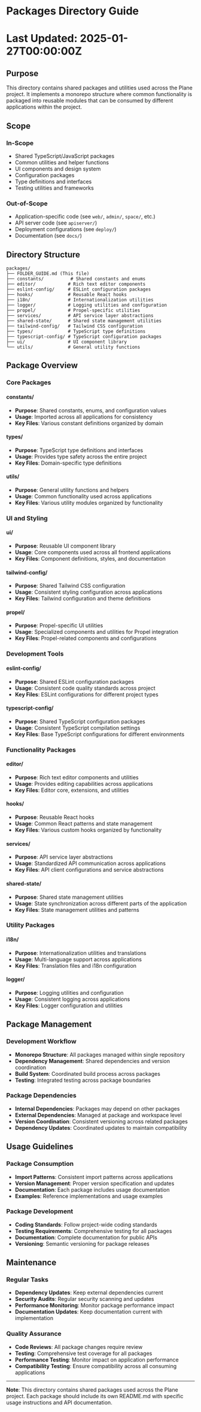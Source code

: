 # Packages Directory Guide
# Last Updated: 2025-01-27T00:00:00Z

## Purpose

This directory contains shared packages and utilities used across the Plane project. It implements a monorepo structure where common functionality is packaged into reusable modules that can be consumed by different applications within the project.

## Scope

### In-Scope
- Shared TypeScript/JavaScript packages
- Common utilities and helper functions
- UI components and design system
- Configuration packages
- Type definitions and interfaces
- Testing utilities and frameworks

### Out-of-Scope
- Application-specific code (see `web/`, `admin/`, `space/`, etc.)
- API server code (see `apiserver/`)
- Deployment configurations (see `deploy/`)
- Documentation (see `docs/`)

## Directory Structure

```
packages/
├── FOLDER_GUIDE.md (This file)
├── constants/          # Shared constants and enums
├── editor/            # Rich text editor components
├── eslint-config/     # ESLint configuration packages
├── hooks/             # Reusable React hooks
├── i18n/              # Internationalization utilities
├── logger/            # Logging utilities and configuration
├── propel/            # Propel-specific utilities
├── services/          # API service layer abstractions
├── shared-state/      # Shared state management utilities
├── tailwind-config/   # Tailwind CSS configuration
├── types/             # TypeScript type definitions
├── typescript-config/ # TypeScript configuration packages
├── ui/                # UI component library
└── utils/             # General utility functions
```

## Package Overview

### Core Packages

#### constants/
- **Purpose**: Shared constants, enums, and configuration values
- **Usage**: Imported across all applications for consistency
- **Key Files**: Various constant definitions organized by domain

#### types/
- **Purpose**: TypeScript type definitions and interfaces
- **Usage**: Provides type safety across the entire project
- **Key Files**: Domain-specific type definitions

#### utils/
- **Purpose**: General utility functions and helpers
- **Usage**: Common functionality used across applications
- **Key Files**: Various utility modules organized by functionality

### UI and Styling

#### ui/
- **Purpose**: Reusable UI component library
- **Usage**: Core components used across all frontend applications
- **Key Files**: Component definitions, styles, and documentation

#### tailwind-config/
- **Purpose**: Shared Tailwind CSS configuration
- **Usage**: Consistent styling configuration across applications
- **Key Files**: Tailwind configuration and theme definitions

#### propel/
- **Purpose**: Propel-specific UI utilities
- **Usage**: Specialized components and utilities for Propel integration
- **Key Files**: Propel-related components and configurations

### Development Tools

#### eslint-config/
- **Purpose**: Shared ESLint configuration packages
- **Usage**: Consistent code quality standards across project
- **Key Files**: ESLint configurations for different project types

#### typescript-config/
- **Purpose**: Shared TypeScript configuration packages
- **Usage**: Consistent TypeScript compilation settings
- **Key Files**: Base TypeScript configurations for different environments

### Functionality Packages

#### editor/
- **Purpose**: Rich text editor components and utilities
- **Usage**: Provides editing capabilities across applications
- **Key Files**: Editor core, extensions, and utilities

#### hooks/
- **Purpose**: Reusable React hooks
- **Usage**: Common React patterns and state management
- **Key Files**: Various custom hooks organized by functionality

#### services/
- **Purpose**: API service layer abstractions
- **Usage**: Standardized API communication across applications
- **Key Files**: API client configurations and service abstractions

#### shared-state/
- **Purpose**: Shared state management utilities
- **Usage**: State synchronization across different parts of the application
- **Key Files**: State management utilities and patterns

### Utility Packages

#### i18n/
- **Purpose**: Internationalization utilities and translations
- **Usage**: Multi-language support across applications
- **Key Files**: Translation files and i18n configuration

#### logger/
- **Purpose**: Logging utilities and configuration
- **Usage**: Consistent logging across applications
- **Key Files**: Logger configuration and utilities

## Package Management

### Development Workflow
- **Monorepo Structure**: All packages managed within single repository
- **Dependency Management**: Shared dependencies and version coordination
- **Build System**: Coordinated build process across packages
- **Testing**: Integrated testing across package boundaries

### Package Dependencies
- **Internal Dependencies**: Packages may depend on other packages
- **External Dependencies**: Managed at package and workspace level
- **Version Coordination**: Consistent versioning across related packages
- **Dependency Updates**: Coordinated updates to maintain compatibility

## Usage Guidelines

### Package Consumption
- **Import Patterns**: Consistent import patterns across applications
- **Version Management**: Proper version specification and updates
- **Documentation**: Each package includes usage documentation
- **Examples**: Reference implementations and usage examples

### Package Development
- **Coding Standards**: Follow project-wide coding standards
- **Testing Requirements**: Comprehensive testing for all packages
- **Documentation**: Complete documentation for public APIs
- **Versioning**: Semantic versioning for package releases

## Maintenance

### Regular Tasks
- **Dependency Updates**: Keep external dependencies current
- **Security Audits**: Regular security scanning and updates
- **Performance Monitoring**: Monitor package performance impact
- **Documentation Updates**: Keep documentation current with implementation

### Quality Assurance
- **Code Reviews**: All package changes require review
- **Testing**: Comprehensive test coverage for all packages
- **Performance Testing**: Monitor impact on application performance
- **Compatibility Testing**: Ensure compatibility across all consuming applications

---

**Note**: This directory contains shared packages used across the Plane project. Each package should include its own README.md with specific usage instructions and API documentation. 